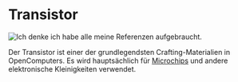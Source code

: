 # Transistor

![Ich denke ich habe alle meine Referenzen aufgebraucht.](oredict:oc:materialTransistor)

Der Transistor ist einer der grundlegendsten Crafting-Materialien in OpenComputers. Es wird hauptsächlich für [Microchips](chip1.md) und andere elektronische Kleinigkeiten verwendet.
